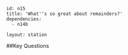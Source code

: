 ````
id: n15
title: 'What''s so great about remainders?'
dependencies:
  - n14b

layout: station
````
##Key Questions